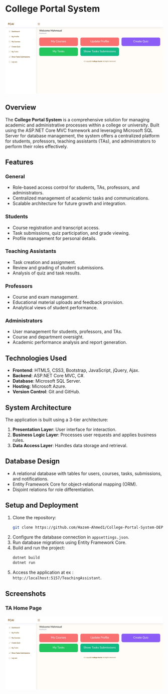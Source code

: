 # College Portal System

![TA Home Page](TA_Dashboard.jpg)

## Overview

The **College Portal System** is a comprehensive solution for managing academic and administrative processes within a college or university. Built using the ASP.NET Core MVC framework and leveraging Microsoft SQL Server for database management, the system offers a centralized platform for students, professors, teaching assistants (TAs), and administrators to perform their roles effectively.

## Features

### General
- Role-based access control for students, TAs, professors, and administrators.
- Centralized management of academic tasks and communications.
- Scalable architecture for future growth and integration.

### Students
- Course registration and transcript access.
- Task submissions, quiz participation, and grade viewing.
- Profile management for personal details.

### Teaching Assistants
- Task creation and assignment.
- Review and grading of student submissions.
- Analysis of quiz and task results.

### Professors
- Course and exam management.
- Educational material uploads and feedback provision.
- Analytical views of student performance.

### Administrators
- User management for students, professors, and TAs.
- Course and department oversight.
- Academic performance analysis and report generation.

## Technologies Used
- **Frontend**: HTML5, CSS3, Bootstrap, JavaScript, jQuery, Ajax.
- **Backend**: ASP.NET Core MVC, C#.
- **Database**: Microsoft SQL Server.
- **Hosting**: Microsoft Azure.
- **Version Control**: Git and GitHub.

## System Architecture
The application is built using a 3-tier architecture:
1. **Presentation Layer**: User interface for interaction.
2. **Business Logic Layer**: Processes user requests and applies business rules.
3. **Data Access Layer**: Handles data storage and retrieval.

## Database Design
- A relational database with tables for users, courses, tasks, submissions, and notifications.
- Entity Framework Core for object-relational mapping (ORM).
- Disjoint relations for role differentiation.

## Setup and Deployment
1. Clone the repository:  
   ```bash
   git clone https://github.com/Hazem-Ahmed1/College-Portal-System-DEPI-GP.git
   ```
2. Configure the database connection in `appsettings.json`.
3. Run database migrations using Entity Framework Core.
4. Build and run the project:
   ```bash
   dotnet build
   dotnet run
   ```
5. Access the application at ex : `http://localhost:5157/TeachingAssistant`.

## Screenshots
### TA Home Page
![TA Home Page](TA_Dashboard.jpg)


